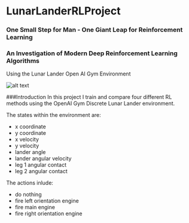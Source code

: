 # LunarLanderRLProject
### One Small Step for Man - One Giant Leap for Reinforcement Learning
### An Investigation of Modern Deep Reinforcement Learning Algorithms
Using the Lunar Lander Open AI Gym Environment

![alt text](https://wingedsheep.com/content/images/2020/08/lunarlanderpost-2.png)

###Introduction
In this project I train and compare four different RL methods using the OpenAI Gym Discrete Lunar Lander environment. 

The states within the environment are:
- x coordinate
- y coordinate
- x velocity
- y velocity
- lander angle
- lander angular velocity
- leg 1 angular contact
- leg 2 angular contact

The actions inlude:
- do nothing
- fire left orientation engine
- fire main engine
- fire right orientation engine
